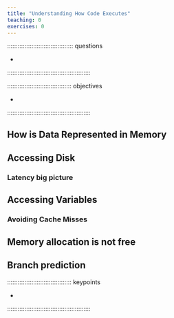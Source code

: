 ```yaml
---
title: "Understanding How Code Executes"
teaching: 0
exercises: 0
---
```


:::::::::::::::::::::::::::::::::::::: questions

- 

::::::::::::::::::::::::::::::::::::::::::::::::

::::::::::::::::::::::::::::::::::::: objectives

- 

::::::::::::::::::::::::::::::::::::::::::::::::

## How is Data Represented in Memory

<!-- Integer 1 byte vs 8 bytes, where does python stand? -->
<!-- Float, where does python stand? -->
<!-- Explicit numpy types -->
<!-- Strings -->

## Accessing Disk

<!-- Read data from a file it goes disk->disk cache->ram->cpu cache->cpu -->

### Latency big picture

<!-- classic latency comparison -->

<!-- Much of the cost is the initiation of the action, so reading 200x1mb file is worse than 1x200mb file. -->

## Accessing Variables

<!-- Read/operate on variable ram->cpu cache->registers->cpu -->

### Avoiding Cache Misses

<!-- Data is moved between ram and cpu cache in cache lines, e.g. 64 bits for all current intel processors (16 int) -->

<!-- Therefore, reading 16 integers contiguously stored in memory should be faster than 16 scattered integers-->

<!-- However alignment matters, cache lines if they are not aligned within the array it could straddle two cache lines rather than one. -->

## Memory allocation is not free

<!-- Even "garbage collected" languages like Python have a cost. -->

## Branch prediction

::::::::::::::::::::::::::::::::::::: keypoints

- 

::::::::::::::::::::::::::::::::::::::::::::::::
